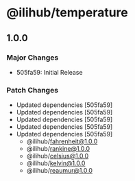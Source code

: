 # @ilihub/temperature

## 1.0.0

### Major Changes

- 505fa59: Initial Release

### Patch Changes

- Updated dependencies [505fa59]
- Updated dependencies [505fa59]
- Updated dependencies [505fa59]
- Updated dependencies [505fa59]
- Updated dependencies [505fa59]
  - @ilihub/fahrenheit@1.0.0
  - @ilihub/rankine@1.0.0
  - @ilihub/celsius@1.0.0
  - @ilihub/kelvin@1.0.0
  - @ilihub/reaumur@1.0.0

